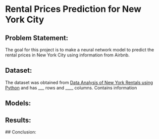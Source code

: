 # Rental Prices Prediction for New York City

## Problem Statement:

The goal for this project is to make a neural network model to predict the rental prices in New York City using information from Airbnb. 

## Dataset: 

The dataset was obtained from [Data Analysis of New York Rentals using Python](https://github.com/Jotaherrer/DataAnalysis) and has ___ rows and ____ columns. Contains information 

## Models:

## Results: 

## Conclusion:
